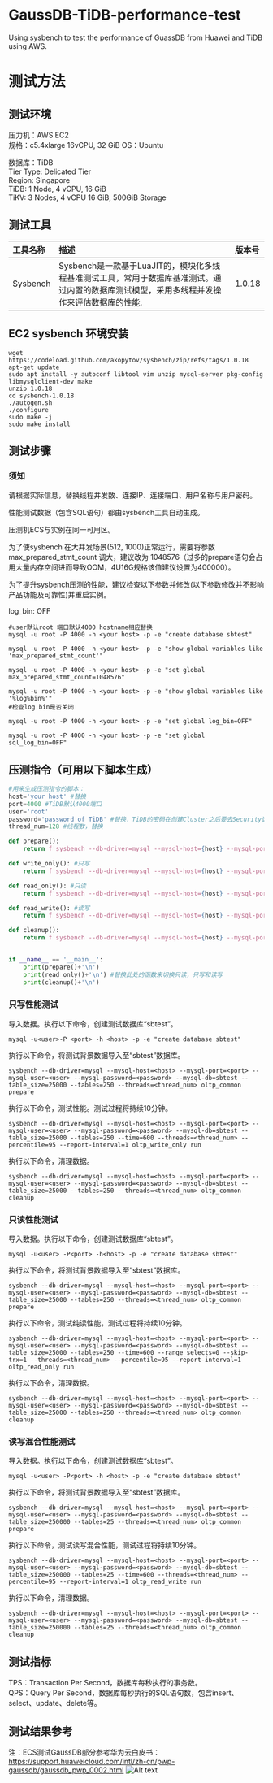 # GaussDB-TiDB-performance-test
Using sysbench to test the performance of GuassDB from Huawei and TiDB using AWS.
# 测试方法

## 测试环境
压力机：AWS EC2     
规格：c5.4xlarge 16vCPU, 32 GiB 
OS：Ubuntu

数据库：TiDB    
Tier Type: Delicated Tier   
Region: Singapore   
TiDB: 1 Node, 4 vCPU, 16 GiB    
TiKV: 3 Nodes, 4 vCPU 16 GiB, 500GiB Storage    







## 测试工具
|工具名称|描述|版本号|
|:-|:-|:-|
|Sysbench|Sysbench是一款基于LuaJIT的，模块化多线程基准测试工具，常用于数据库基准测试。通过内置的数据库测试模型，采用多线程并发操作来评估数据库的性能.|1.0.18


## EC2 sysbench 环境安装
```shell
wget https://codeload.github.com/akopytov/sysbench/zip/refs/tags/1.0.18
apt-get update
sudo apt install -y autoconf libtool vim unzip mysql-server pkg-config libmysqlclient-dev make
unzip 1.0.18
cd sysbench-1.0.18
./autogen.sh
./configure
sudo make -j
sudo make install
```

## 测试步骤
### 须知
请根据实际信息，替换线程并发数、连接IP、连接端口、用户名称与用户密码。

性能测试数据（包含SQL语句）都由sysbench工具自动生成。

压测机ECS与实例在同一可用区。

为了使sysbench 在大并发场景(512, 1000)正常运行，需要将参数 max_prepared_stmt_count 调大，建议改为 1048576（过多的prepare语句会占用大量内存空间进而导致OOM，4U16G规格该值建议设置为400000）。

为了提升sysbench压测的性能，建议检查以下参数并修改(以下参数修改并不影响产品功能及可靠性)并重启实例。

log_bin: OFF    


```shell
#user默认root 端口默认4000 hostname相应替换
mysql -u root -P 4000 -h <your host> -p -e "create database sbtest"

mysql -u root -P 4000 -h <your host> -p -e "show global variables like 'max_prepared_stmt_count'"

mysql -u root -P 4000 -h <your host> -p -e "set global max_prepared_stmt_count=1048576"

mysql -u root -P 4000 -h <your host> -p -e "show global variables like '%log%bin%'"
#检查log bin是否关闭

mysql -u root -P 4000 -h <your host> -p -e "set global log_bin=OFF"

mysql -u root -P 4000 -h <your host> -p -e "set global sql_log_bin=OFF"
```

## 压测指令（可用以下脚本生成）
```python
#用来生成压测指令的脚本：
host='your host' #替换
port=4000 #TiDB默认4000端口
user='root'
password='password of TiDB' #替换，TiDB的密码在创建Cluster之后要去Security选项里面先设置才有，默认是没有密码且不可用密码登录的
thread_num=128 #线程数，替换

def prepare():
    return f'sysbench --db-driver=mysql --mysql-host={host} --mysql-port={port} --mysql-user={user} --mysql-password={password} --mysql-db=sbtest --table_size=25000 --tables=250 --threads={thread_num} oltp_common prepare'

def write_only(): #只写
    return f'sysbench --db-driver=mysql --mysql-host={host} --mysql-port={port} --mysql-user={user} --mysql-password={password} --mysql-db=sbtest --table_size=25000 --tables=250 --time=600 --threads={thread_num} --percentile=95 --report-interval=1 oltp_write_only run'

def read_only(): #只读
    return f'sysbench --db-driver=mysql --mysql-host={host} --mysql-port={port} --mysql-user={user} --mysql-password={password} --mysql-db=sbtest --table_size=25000 --tables=250 --time=600 --range_selects=0 --skip-trx=1 --threads={thread_num} --percentile=95 --report-interval=1 oltp_read_only run'

def read_write(): #读写
    return f'sysbench --db-driver=mysql --mysql-host={host} --mysql-port={port} --mysql-user={user} --mysql-password={password} --mysql-db=sbtest --table_size=25000 --tables=250 --time=600 --threads={thread_num} --percentile=95 --report-interval=1 oltp_read_write run'

def cleanup():
    return f'sysbench --db-driver=mysql --mysql-host={host} --mysql-port={port} --mysql-user={user} --mysql-password={password} --mysql-db=sbtest --table_size=25000 --tables=250 --threads={thread_num} oltp_common cleanup'


if __name__ == '__main__':
    print(prepare()+'\n')
    print(read_only()+'\n') #替换此处的函数来切换只读，只写和读写
    print(cleanup()+'\n')
```
### 只写性能测试
导入数据。执行以下命令，创建测试数据库“sbtest”。    
```shell
mysql -u<user>-P <port> -h <host> -p -e "create database sbtest"
```

执行以下命令，将测试背景数据导入至“sbtest”数据库。  
```shell
sysbench --db-driver=mysql --mysql-host=<host> --mysql-port=<port> --mysql-user=<user> --mysql-password=<password> --mysql-db=sbtest --table_size=25000 --tables=250 --threads=<thread_num> oltp_common prepare
```

执行以下命令，测试性能。测试过程将持续10分钟。  
```shell
sysbench --db-driver=mysql --mysql-host=<host> --mysql-port=<port> --mysql-user=<user> --mysql-password=<password> --mysql-db=sbtest --table_size=25000 --tables=250 --time=600 --threads=<thread_num> --percentile=95 --report-interval=1 oltp_write_only run
```

执行以下命令，清理数据。    
```shell
sysbench --db-driver=mysql --mysql-host=<host> --mysql-port=<port> --mysql-user=<user> --mysql-password=<password> --mysql-db=sbtest --table_size=25000 --tables=250 --threads=<thread_num> oltp_common cleanup
```
### 只读性能测试
导入数据。执行以下命令，创建测试数据库“sbtest”。    
```shell
mysql -u<user> -P<port> -h<host> -p -e "create database sbtest"
```

执行以下命令，将测试背景数据导入至“sbtest”数据库。  
```shell
sysbench --db-driver=mysql --mysql-host=<host> --mysql-port=<port> --mysql-user=<user> --mysql-password=<password> --mysql-db=sbtest --table_size=25000 --tables=250 --threads=<thread_num> oltp_common prepare
```

执行以下命令，测试纯读性能，测试过程将持续10分钟。  
```shell
sysbench --db-driver=mysql --mysql-host=<host> --mysql-port=<port> --mysql-user=<user> --mysql-password=<password> --mysql-db=sbtest --table_size=25000 --tables=250 --time=600 --range_selects=0 --skip-trx=1 --threads=<thread_num> --percentile=95 --report-interval=1 oltp_read_only run
```

执行以下命令，清理数据。    
```shell
sysbench --db-driver=mysql --mysql-host=<host> --mysql-port=<port> --mysql-user=<user> --mysql-password=<password> --mysql-db=sbtest --table_size=25000 --tables=250 --threads=<thread_num> oltp_common cleanup
```

### 读写混合性能测试
导入数据。执行以下命令，创建测试数据库“sbtest”。    
```shell
mysql -u<user> -P<port> -h <host> -p -e "create database sbtest"
```

执行以下命令，将测试背景数据导入至“sbtest”数据库。  
```shell
sysbench --db-driver=mysql --mysql-host=<host> --mysql-port=<port> --mysql-user=<user> --mysql-password=<password> --mysql-db=sbtest --table_size=250000 --tables=25 --threads=<thread_num> oltp_common prepare
```
执行以下命令，测试读写混合性能，测试过程将持续10分钟。  
```shell
sysbench --db-driver=mysql --mysql-host=<host> --mysql-port=<port> --mysql-user=<user> --mysql-password=<password> --mysql-db=sbtest --table_size=250000 --tables=25 --time=600 --threads=<thread_num> --percentile=95 --report-interval=1 oltp_read_write run
```

执行以下命令，清理数据。    
```shell
sysbench --db-driver=mysql --mysql-host=<host> --mysql-port=<port> --mysql-user=<user> --mysql-password=<password> --mysql-db=sbtest --table_size=250000 --tables=25 --threads=<thread_num> oltp_common cleanup
```


## 测试指标
TPS：Transaction Per Second，数据库每秒执⾏的事务数。   
QPS：Query Per Second，数据库每秒执⾏的SQL语句数，包含insert、select、update、delete等。

## 测试结果参考
注：ECS测试GaussDB部分参考华为云白皮书：https://support.huaweicloud.com/intl/zh-cn/pwp-gaussdb/gaussdb_pwp_0002.html
![Alt text](image-1.png)
